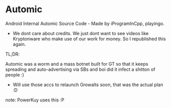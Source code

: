# Automic
Android Internal Automic Source Code - Made by iProgramInCpp, playingo.

- We dont care about credits. We just dont want to see videos like Kryptonware who make use of our work for money. So I republished this again.


TL;DR:

Automic was a worm and a mass botnet built for GT so that it keeps spreading and auto-advertising via SBs and boi did it infect a shitton of people :)
- Will use those accs to relaunch Growalts soon, that was the actual plan :D

note: PowerKuy uses this :P
